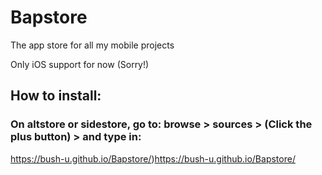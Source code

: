 # Bapstore
The app store for all my mobile projects 

Only iOS support for now (Sorry!)

## How to install:
### On altstore or sidestore, go to: browse > sources > (Click the plus button) > and type in:
https://bush-u.github.io/Bapstore/)https://bush-u.github.io/Bapstore/
